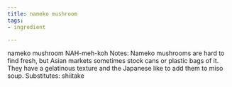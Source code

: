 ```yaml
---
title: nameko mushroom
tags:
- ingredient

---
```

nameko mushroom NAH-meh-koh Notes: Nameko mushrooms are hard to find fresh, but Asian markets sometimes stock cans or plastic bags of it. They have a gelatinous texture and the Japanese like to add them to miso soup. Substitutes: shiitake
